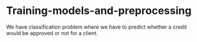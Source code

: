 # Training-models-and-preprocessing
We have classification problem where we have to predict whether a credit would be approved or not for a client.
